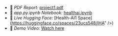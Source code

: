 - 📄 *PDF Report:* [project1.pdf](project1.pdf)
- 📓 *app.py.ipynb Notebook:* [healthai.ipynb](healthai.ipynb)
- 🤖 *Live Hugging Face:* [Health-AI1 Space](https://huggingface.co/spaces/23ucs548/IHA" />)
- 🎥 *Demo Video:* [Watch here](https://drive.google.com/file/d/1BOi506_5LiNu4v7UnJXa5D2vPoI_Ihli/view?usp=drivesdk)
